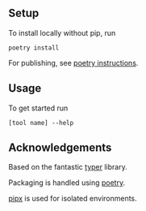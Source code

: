 ## Setup

To install locally without pip, run

`poetry install`

For publishing, see [poetry instructions](https://typer.tiangolo.com/tutorial/package/#try-your-cli-program).

## Usage

To get started run

`[tool name] --help`

## Acknowledgements

Based on the fantastic [typer](https://typer.tiangolo.com) library.

Packaging is handled using [poetry](https://python-poetry.org/).

[pipx](https://github.com/pypa/pipx) is used for isolated environments.
